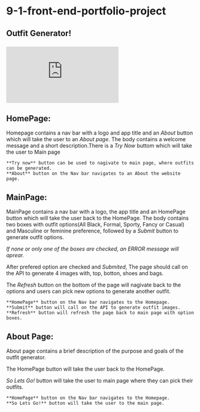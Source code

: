 # 9-1-front-end-portfolio-project

## **Outfit Generator!**
### ![*Outfit Generator link!*](https://dilrubamajumder.github.io/9-1-front-end-portfolio-project/index.html)

## HomePage:
Homepage contains a nav bar with a logo and app title and an *About* button which will take the user to an *About page*. The body contains a welcome message and a short description.There is a *Try Now* buttom which will take the user to Main page 

 ```
**Try now** button can be used to nagivate to main page, where outfits can be generated.
**About** button on the Nav bar navigates to an About the website page.
 ```

## MainPage:

 MainPage contains a nav bar with a logo, the app title and an HomePage button which will take the user back to the HomePage. 
 The body contains two boxes with outfit options(All Black, Formal, Sporty, Fancy or Casual) and Masculine or feminine preference, followed by a *Submit* button to generate outfit options.

 *If none or only one of the boxes are checked, an ERROR message will aprear.*

 After prefered option are checked and *Submited*, The page should call on the API to generate 4 images with, top, botton, shoes and bags.

 The *Refresh* button on the bottom of the page will nagivate back to the options and users can pick new options to generate another outfit.

 ```
**HomePage** button on the Nav bar navigates to the Homepage.
**Submit** button will call on the API to generate outfit images.
**Refresh** button will refresh the page back to main page with option boxes.
 ```

## About Page:
About page contains a brief description of the purpose and goals of the outfit generator.

The HomePage button will take the user back to the HomePage.

*So Lets Go!* button will take the user to main page where they can pick their outfits.

 ```
**HomePage** button on the Nav bar navigates to the Homepage.
**So Lets Go!** button will take the user to the main page.
 ```
